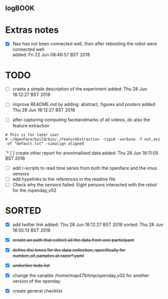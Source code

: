 logBOOK
---



# Extras notes


* [x]  Nao has not been connected well, then after rebooting 
the robot were connected well  
added: Fri 22 Jun 08:46:57 BST 2018  



# TODO


*  [ ] craete a simple description of the experiment
added: Thu 28 Jun 18:12:27 BST 2018


* [ ] improve README.md by adding: abstract, figures and posters
added: Thu 28 Jun 18:12:27 BST 2018






* [ ] after capturing computing facelandmarks of all videos, do also the feature extraction
```
# This is for later user
# ~/OpenFace/build/bin/./FeatureExtraction -rigid -verbose -f out.avi -of "default.txt" -simalign aligned
```

`* [ ] create other report for anonimalised data
	added: Thu 28 Jun 18:11:05 BST 2018





- [ ] add r-scripts to read time series from both the openface and the imus sensors
- [ ] add hypelinks to the references in the readme file
- [ ] Check why the sensors failed. Eight persons interacted with the robot for the /openday_v02

# SORTED



* [x] add twitter link 
added: Thu 28 Jun 18:12:27 BST 2018
sorted: Thu 28 Jun 18:55:13 BST 2018

- [x] ~~create an path that collect all the data from one participant~~
- [x] ~~define the times for the data collection, specifically for number_of_samples at razor*.yaml~~
- [x] ~~underline todo list~~
- [x] change the variable /home/map479/tmp/openday_v02 for another version of the openday
- [x] create general checklist



